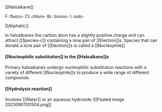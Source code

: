 [[Haloalkane]]

F: fluoro-
Cl: chloro-
Br: bromo-
I: iodo-

[[Aliphatic]]

In haloalkanes the carbon atom has a slightly positive charge and can attract [[Species-c]] containing a lone pair of [[Electron]]s. Species that can donate a lone pair of [[Electron]]s is called a [[Nucleophile]] 

#### [[Nucleophilic substitution]] in the [[Haloalkane]]s
Primary haloalkanes undergo nucleophilic substitution reactions with a variety of different [[Nucleophile]]s to produce a wide range of different compounds

#### [[Hydrolysis reaction]] 
Involves [[Water]] or an aqueous hydroxide
![[Pasted image 20230901101504.png]]
